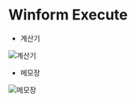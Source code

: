 # Winform Execute

- 계산기
 
![계산기](https://user-images.githubusercontent.com/73567433/111893831-d2921700-8a48-11eb-9ab6-36eab84cd190.gif)

- 메모장

![메모장](https://user-images.githubusercontent.com/73567433/111893833-db82e880-8a48-11eb-8310-5080b3216757.gif)

